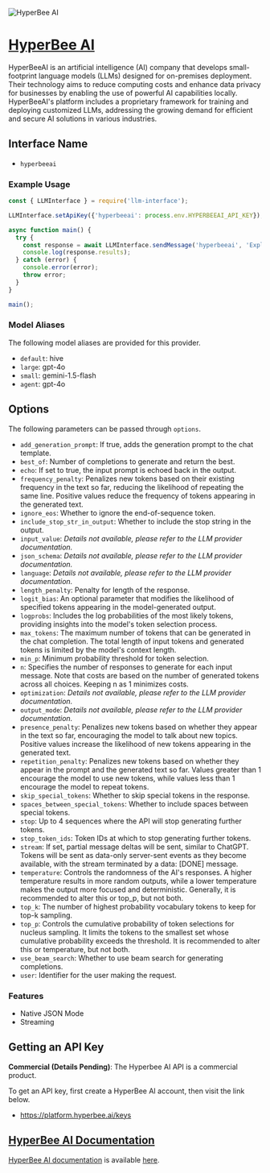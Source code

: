 ![HyperBee AI](https://samestrin.github.io/media/llm-interface/hyperbee.ai.1024x641.png)

# [HyperBee AI](https://hyperbee.ai)

HyperBeeAI is an artificial intelligence (AI) company that develops small-footprint language models (LLMs) designed for on-premises deployment. Their technology aims to reduce computing costs and enhance data privacy for businesses by enabling the use of powerful AI capabilities locally. HyperBeeAI's platform includes a proprietary framework for training and deploying customized LLMs, addressing the growing demand for efficient and secure AI solutions in various industries.

## Interface Name

- `hyperbeeai`

### Example Usage

```javascript
const { LLMInterface } = require('llm-interface');

LLMInterface.setApiKey({'hyperbeeai': process.env.HYPERBEEAI_API_KEY});

async function main() {
  try {
    const response = await LLMInterface.sendMessage('hyperbeeai', 'Explain the importance of low latency LLMs.');
    console.log(response.results);
  } catch (error) {
    console.error(error);
    throw error;
  }
}

main();
```

### Model Aliases

The following model aliases are provided for this provider. 

- `default`: hive
- `large`: gpt-4o
- `small`: gemini-1.5-flash
- `agent`: gpt-4o


## Options

The following parameters can be passed through `options`.

- `add_generation_prompt`: If true, adds the generation prompt to the chat template.
- `best_of`: Number of completions to generate and return the best.
- `echo`: If set to true, the input prompt is echoed back in the output.
- `frequency_penalty`: Penalizes new tokens based on their existing frequency in the text so far, reducing the likelihood of repeating the same line. Positive values reduce the frequency of tokens appearing in the generated text.
- `ignore_eos`: Whether to ignore the end-of-sequence token.
- `include_stop_str_in_output`: Whether to include the stop string in the output.
- `input_value`: _Details not available, please refer to the LLM provider documentation._
- `json_schema`: _Details not available, please refer to the LLM provider documentation._
- `language`: _Details not available, please refer to the LLM provider documentation._
- `length_penalty`: Penalty for length of the response.
- `logit_bias`: An optional parameter that modifies the likelihood of specified tokens appearing in the model-generated output.
- `logprobs`: Includes the log probabilities of the most likely tokens, providing insights into the model's token selection process.
- `max_tokens`: The maximum number of tokens that can be generated in the chat completion. The total length of input tokens and generated tokens is limited by the model's context length.
- `min_p`: Minimum probability threshold for token selection.
- `n`: Specifies the number of responses to generate for each input message. Note that costs are based on the number of generated tokens across all choices. Keeping n as 1 minimizes costs.
- `optimization`: _Details not available, please refer to the LLM provider documentation._
- `output_mode`: _Details not available, please refer to the LLM provider documentation._
- `presence_penalty`: Penalizes new tokens based on whether they appear in the text so far, encouraging the model to talk about new topics. Positive values increase the likelihood of new tokens appearing in the generated text.
- `repetition_penalty`: Penalizes new tokens based on whether they appear in the prompt and the generated text so far. Values greater than 1 encourage the model to use new tokens, while values less than 1 encourage the model to repeat tokens.
- `skip_special_tokens`: Whether to skip special tokens in the response.
- `spaces_between_special_tokens`: Whether to include spaces between special tokens.
- `stop`: Up to 4 sequences where the API will stop generating further tokens.
- `stop_token_ids`: Token IDs at which to stop generating further tokens.
- `stream`: If set, partial message deltas will be sent, similar to ChatGPT. Tokens will be sent as data-only server-sent events as they become available, with the stream terminated by a data: [DONE] message.
- `temperature`: Controls the randomness of the AI's responses. A higher temperature results in more random outputs, while a lower temperature makes the output more focused and deterministic. Generally, it is recommended to alter this or top_p, but not both.
- `top_k`: The number of highest probability vocabulary tokens to keep for top-k sampling.
- `top_p`: Controls the cumulative probability of token selections for nucleus sampling. It limits the tokens to the smallest set whose cumulative probability exceeds the threshold. It is recommended to alter this or temperature, but not both.
- `use_beam_search`: Whether to use beam search for generating completions.
- `user`: Identifier for the user making the request.


### Features

- Native JSON Mode
- Streaming


## Getting an API Key

**Commercial (Details Pending)**: The Hyperbee AI API is a commercial product.

To get an API key, first create a HyperBee AI account, then visit the link below.

- https://platform.hyperbee.ai/keys


## [HyperBee AI Documentation](https://docs.hyperbee.ai/api)

[HyperBee AI documentation](https://docs.hyperbee.ai/api) is available [here](https://docs.hyperbee.ai/api).

